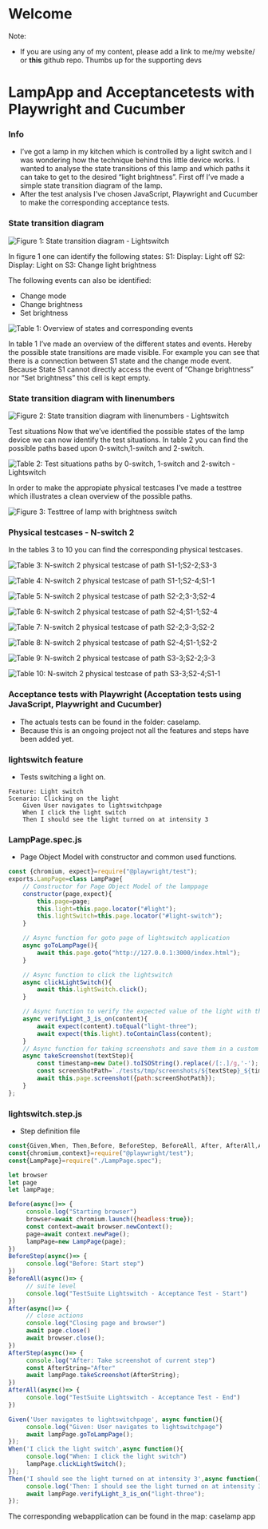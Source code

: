# Welcome

Note:
- If you are using any of my content, please add a link to me/my website/ or **this** github repo. Thumbs up for the supporting devs 

# LampApp and Acceptancetests with Playwright and Cucumber

### Info
- I’ve got a lamp in my kitchen which is controlled by a light switch and I was wondering 
how the technique behind this little device works.
I wanted to analyse the state transitions of this lamp and which paths it can take to get to 
the desired “light brightness”. First off I’ve made a simple state transition diagram of the lamp.
- After the test analysis I've chosen JavaScript, Playwright and Cucumber to make the 
  corresponding acceptance tests.

### State transition diagram
![Figure 1: State transition diagram - Lightswitch](StatetransitionDiagramLS.png "State transition diagram - Lightswitch")

In figure 1 one can identify the following states:
S1: Display: Light off
S2: Display: Light on
S3: Change light brightness

The following events can also be identified:
- Change mode
- Change brightness
- Set brightness

![Table 1: Overview of states and corresponding events](OverviewStatesEvent.png "Overview of states and corresponding events")

In table 1 I’ve made an overview of the different states and events. Hereby the possible state transitions are made visible. For example you can see that there is a connection between S1 state and the change mode event. Because State S1 cannot directly access the event of “Change brightness” nor “Set brightness” this cell is kept empty.

### State transition diagram with linenumbers
![Figure 2: State transition diagram with linenumbers - Lightswitch](StatetransitionDiagramLS2.png "State transition diagram with linenumbers- Lightswitch")

Test situations
Now that we’ve identified the possible states of the lamp device we can now identify the test situations. In table 2 you can find the possible paths based upon 0-switch,1-switch and 2-switch. 

![Table 2: Test situations paths by 0-switch, 1-switch and 2-switch - Lightswitch](Testsituations.png "Test situations paths by 0-switch, 1-switch and 2-switch- Lightswitch")

In order to make the appropiate physical testcases I’ve made a testtree which illustrates a clean overview of the possible paths.

![Figure 3: Testtree of lamp with brightness switch](Testtree.png "Testtree of lamp with brightness switch")

### Physical testcases - N-switch 2

In the tables 3 to 10 you can find the corresponding physical testcases.

![Table 3: N-switch 2 physical testcase of path S1-1;S2-2;S3-3](Phtestcase1.png "N-switch 2 physical testcase of path S1-1;S2-2;S3-3")

![Table 4: N-switch 2 physical testcase of path S1-1;S2-4;S1-1](Phtestcase2.png "N-switch 2 physical testcase of path S1-1;S2-4;S1-1")

![Table 5: N-switch 2 physical testcase of path S2-2;3-3;S2-4](Phtestcase3.png "N-switch 2 physical testcase of path S2-2;3-3;S2-4")

![Table 6: N-switch 2 physical testcase of path S2-4;S1-1;S2-4](Phtestcase4.png "N-switch 2 physical testcase of path S2-4;S1-1;S2-4")

![Table 7: N-switch 2 physical testcase of path S2-2;3-3;S2-2](Phtestcase5.png "N-switch 2 physical testcase of path S2-2;3-3;S2-2")

![Table 8: N-switch 2 physical testcase of path S2-4;S1-1;S2-2](Phtestcase6.png "N-switch 2 physical testcase of path S2-4;S1-1;S2-2")

![Table 9: N-switch 2 physical testcase of path S3-3;S2-2;3-3](Phtestcase7.png "N-switch 2 physical testcase of path S3-3;S2-2;3-3")

![Table 10: N-switch 2 physical testcase of path S3-3;S2-4;S1-1](Phtestcase8.png "N-switch 2 physical testcase of path S3-3;S2-4;S1-1")

### Acceptance tests with Playwright (Acceptation tests using JavaScript,  Playwright and Cucumber)

- The actuals tests can be found in the folder: caselamp.
- Because this is an ongoing project not all the features and steps have been added yet.

### lightswitch feature   
- Tests switching a light on.

```gherkin
Feature: Light switch 
Scenario: Clicking on the light 
    Given User navigates to lightswitchpage
    When I click the light switch
    Then I should see the light turned on at intensity 3

```

### LampPage.spec.js  
- Page Object Model with constructor and common used functions.

```javascript
const {chromium, expect}=require("@playwright/test");
exports.LampPage=class LampPage{
    // Constructor for Page Object Model of the lamppage
    constructor(page,expect){
        this.page=page;
        this.light=this.page.locator("#light");
        this.lightSwitch=this.page.locator("#light-switch");
    }

    // Async function for goto page of lightswitch application
    async goToLampPage(){
        await this.page.goto("http://127.0.0.1:3000/index.html");
    }

    // Async function to click the lightswitch
    async clickLightSwitch(){
        await this.lightSwitch.click();
    }

    // Async function to verify the expected value of the light with the actual value
    async verifyLight_3_is_on(content){
        await expect(content).toEqual("light-three");
        await expect(this.light).toContainClass(content);
    }
    // Async function for taking screenshots and save them in a custom folder with timestamp
    async takeScreenshot(textStep){
        const timestamp=new Date().toISOString().replace(/[:.]/g,'-');
        const screenShotPath=`./tests/tmp/screenshots/${textStep}_${timestamp}.png`;
        await this.page.screenshot({path:screenShotPath});
    }
};

```

### lightswitch.step.js    
- Step definition file

```javascript
const{Given,When, Then,Before, BeforeStep, BeforeAll, After, AfterAll,AfterStep}=require("@cucumber/cucumber");
const{chromium,context}=require("@playwright/test");
const{LampPage}=require("./LampPage.spec");

let browser
let page
let lampPage;

Before(async()=> {
     console.log("Starting browser")
     browser=await chromium.launch({headless:true});
     const context=await browser.newContext();
     page=await context.newPage();
     lampPage=new LampPage(page);
})
BeforeStep(async()=> {
     console.log("Before: Start step")
})
BeforeAll(async()=> {
     // suite level
     console.log("TestSuite Lightswitch - Acceptance Test - Start")
})
After(async()=> {
     // close actions
     console.log("Closing page and browser")
     await page.close()
     await browser.close();
})
AfterStep(async()=> {
     console.log("After: Take screenshot of current step")
     const AfterString="After"
     await lampPage.takeScreenshot(AfterString);
})
AfterAll(async()=> {
     console.log("TestSuite Lightswitch - Acceptance Test - End")
})

Given('User navigates to lightswitchpage', async function(){
     console.log("Given: User navigates to lightswitchpage")
     await lampPage.goToLampPage();
});
When('I click the light switch',async function(){
     console.log("When: I click the light switch")
     lampPage.clickLightSwitch();
});
Then('I should see the light turned on at intensity 3',async function(){
     console.log('Then: I should see the light turned on at intensity 3')
     await lampPage.verifyLight_3_is_on("light-three");   
});

```

The corresponding webapplication can be found in the map: caselamp app

